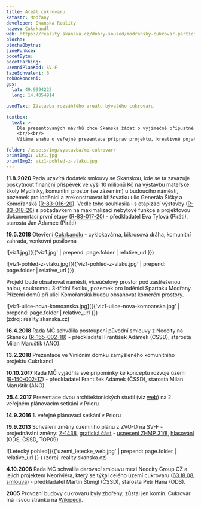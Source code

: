 ```yaml
---
title: Areál cukrovaru
katastr: Modřany
developer: Skanska Reality
nazev: Cukrkandl
web: https://reality.skanska.cz/dobry-soused/modransky-cukrovar-participace
plocha:
plochaObytna:
jineFunkce:
pocetBytu:
pocetParking:
uzemniPlanKod: SV-F
fazeSchvaleni: 6
rokDokonceni:
gps:
  lat: 49.9994222
  long: 14.4054914

uvodText: Zástavba rozsáhlého areálu bývalého cukrovaru

textbox:
  text: >
    Dle prezentovaných návrhů chce Skanska žádat o výjimečně přípustné využití území, kdy má bytová část zabírat 95 % kapacity objektu. Území je výjimečné svým rozsahem a byla by škoda jej zastavět jen byty. Bez prostor pro podnikání obyvatel se naše městská část mění v noclehárnu. V kontextu s výstavbou na protější straně ulice Komořanská se projeví nedostatečná občanská vybavenost.
    <br/><br/>
    Vítáme snahu o veřejné prezentace příprav projektu, kreativně pojatou dočasnou opravu starých budov a zdí a vytvoření prostranství pro společenské akce. Ale současně musíme zůstat obezřetní k dodržení našich požadavků.

folder: /assets/img/vystavba/mo-cukrovar/
printImg1: viz1.jpg
printImg2: viz1-pohled-z-vlaku.jpg
---
```


**11.8.2020** Rada uzavírá dodatek smlouvy se Skanskou, kde se ta zavazuje poskytnout finanční příspěvek ve výši 10 milionů Kč na výstavbu mateřské školy Mydlinky, komunitní prostor (se zázemím) u budoucího náměstí, pozemek pro loděnici a zrekonstruovat křižovatku ulic Generála Šišky a Komořanská ([R-83-016-20](https://www.praha12.cz/assets/File.ashx?id_org=80112&id_dokumenty=82181)). Vedle toho souhlasila i s etapizací výstavby ([R-83-018-20](https://www.praha12.cz/assets/File.ashx?id_org=80112&id_dokumenty=81333)) s požadavkem na maximalizaci nebytové funkce a projektovou dokumentací první etapy ([R-83-017-20](https://www.praha12.cz/assets/File.ashx?id_org=80112&id_dokumenty=81334))  - předkladatel Eva Tylová (Piráti), starosta Jan Adamec (Piráti)

**19.5.2018** Otevření [Cukrkandlu](https://reality.skanska.cz/dobry-soused/cukrkandl) - cyklokavárna, bikrosová dráha, komunitní zahrada, venkovní posilovna

![viz1.jpg]({{'viz1.jpg' | prepend: page.folder | relative_url }})

![viz1-pohled-z-vlaku.jpg]({{'viz1-pohled-z-vlaku.jpg' | prepend: page.folder | relative_url }})

Projekt bude obsahovat náměstí, víceúčelový prostor pod zastřešenou halou, soukromou 3-třídní školku, pozemek pro loděnici Spartaku Modřany. Přízemí domů při ulici Komořanská budou obsahovat komerční prostory.

![viz1-ulice-nova-komoanska.jpg]({{'viz1-ulice-nova-komoanska.jpg' | prepend: page.folder | relative_url }})<br/>
(zdroj: reality.skanska.cz)

**16.4.2018** Rada MČ schválila postoupení původní smlouvy z Neocity na Skansku   ([R-165-002-18](https://www.praha12.cz/assets/File.ashx?id_org=80112&id_dokumenty=61897)) - předkladatel František Adámek (ČSSD), starosta Milan Maruštík (ANO).

**13.2.2018** Prezentace ve Viničním domku zamýšleného komunitního projektu Cukrkandl

**10.10.2017** Rada MČ vyjádřila své připomínky ke konceptu rozvoje území   ([R-150-002-17](https://www.praha12.cz/assets/File.ashx?id_org=80112&id_dokumenty=59070)) - předkladatel František Adámek (ČSSD), starosta Milan Maruštík (ANO).

**25.4.2017** Prezentace dvou architektonických studií (viz [web](https://reality.skanska.cz/dobry-soused/modransky-cukrovar-participace)) na 2. veřejném plánovacím setkání v Prioru

**14.9.2016** 1. veřejné plánovací setkání v Prioru

**19.9.2013** Schválení změny územního plánu z ZVO-D na SV-F - projednávání změny: [Z-1438](https://app.iprpraha.cz/napp/zmeny/?id=981&action=view&presenter=Articlezmenyupravy), [grafická část](http://wgp.urm.cz/app/tms/aplk/urm_apl/pup_zmeny/index.php?IDF=2242&lan=cs) - [usnesení ZHMP 31/8](http://zastupitelstvo.praha.eu/ina2014/tedusndetail.aspx?id=182122), [hlasování](http://www.praha.eu/jnp/cz/o_meste/primator_a_volene_organy/zastupitelstvo/vysledky_hlasovani/index.html?periodId=18284&resolutionNumber=8&meeting=31&printNumber=&s=1&votingId=27266&start=&size=) (ODS, ČSSD, TOP09)

![Letecký pohled]({{'uzemi_letecke_web.jpg' | prepend: page.folder | relative_url }} )
(zdroj: reality.skanska.cz)

**4.10.2008** Rada MČ schválila darovací smlouvu mezi Neocity Group CZ a jejich projektem Neoriviéra, který se týkal celého území cukrovaru   ([63.18.08](https://www.praha12.cz/VismoOnline_ActionScripts/File.aspx?id_org=80112&id_dokumenty=9241), [smlouva](https://www.praha12.cz/VismoOnline_ActionScripts/File.aspx?id_org=80112&id_dokumenty=9240)) - předkladatel Martin Štengl (ČSSD), starosta Petr Hána (ODS).

**2005** Provozní budovy cukrovaru byly zbořeny, zůstal jen komín. Cukrovar má i svou stránku na [Wikipedii](https://cs.wikipedia.org/wiki/Cukrovar_Modřany).
